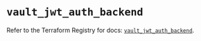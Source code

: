 # `vault_jwt_auth_backend`

Refer to the Terraform Registry for docs: [`vault_jwt_auth_backend`](https://registry.terraform.io/providers/hashicorp/vault/3.25.0/docs/resources/jwt_auth_backend).
